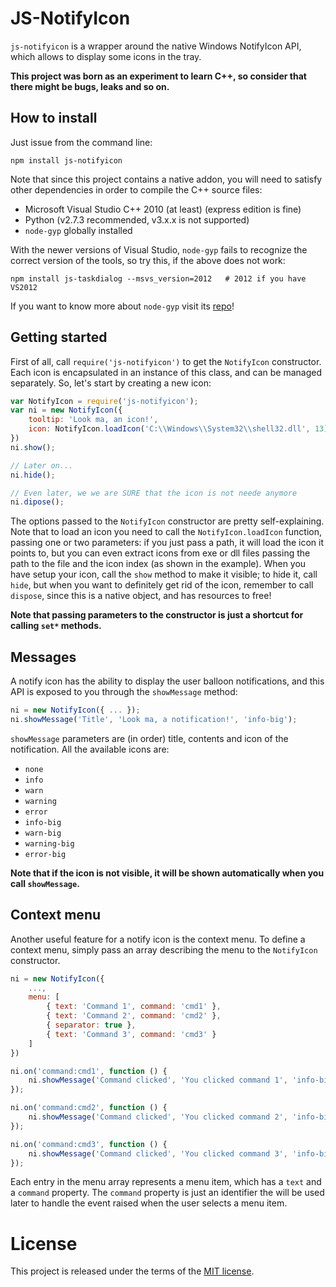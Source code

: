 # JS-NotifyIcon

`js-notifyicon` is a wrapper around the native Windows NotifyIcon API, which allows to display some icons in the tray.

**This project was born as an experiment to learn C++, so consider that there might be bugs, leaks and so on.**



## How to install

Just issue from the command line:

    npm install js-notifyicon

Note that since this project contains a native addon, you will need to satisfy other dependencies in order to compile the C++ source files:

* Microsoft Visual Studio C++ 2010 (at least) (express edition is fine)
* Python (v2.7.3 recommended, v3.x.x is not supported)
* `node-gyp` globally installed

With the newer versions of Visual Studio, `node-gyp` fails to recognize the correct version of the tools, so try this, if the above does not work:
    
    npm install js-taskdialog --msvs_version=2012   # 2012 if you have VS2012

If you want to know more about `node-gyp` visit its [repo](https://github.com/TooTallNate/node-gyp)!



## Getting started

First of all, call `require('js-notifyicon')` to get the `NotifyIcon` constructor. Each icon is encapsulated in an instance of this class, and can be managed separately. So, let's start by creating a new icon:

```js
var NotifyIcon = require('js-notifyicon');
var ni = new NotifyIcon({
    tooltip: 'Look ma, an icon!',
    icon: NotifyIcon.loadIcon('C:\\Windows\\System32\\shell32.dll', 13)
})
ni.show();

// Later on...
ni.hide();

// Even later, we we are SURE that the icon is not neede anymore
ni.dipose();
```

The options passed to the `NotifyIcon` constructor are pretty self-explaining. Note that to load an icon you need to call the `NotifyIcon.loadIcon` function, passing one or two parameters: if you just pass a path, it will load the icon it points to, but you can even extract icons from exe or dll files passing the path to the file and the icon index (as shown in the example). When you have setup your icon, call the `show` method to make it visible; to hide it, call `hide`, but when you want to definitely get rid of the icon, remember to call `dispose`, since this is a native object, and has resources to free!

**Note that passing parameters to the constructor is just a shortcut for calling `set*` methods.**



## Messages

A notify icon has the ability to display the user balloon notifications, and this API is exposed to you through the `showMessage` method:

```js
ni = new NotifyIcon({ ... });
ni.showMessage('Title', 'Look ma, a notification!', 'info-big');
```

`showMessage` parameters are (in order) title, contents and icon of the notification. All the available icons are:

* `none`
* `info`
* `warn`
* `warning`
* `error`
* `info-big`
* `warn-big`
* `warning-big`
* `error-big`

**Note that if the icon is not visible, it will be shown automatically when you call `showMessage`.**



## Context menu

Another useful feature for a notify icon is the context menu. To define a context menu, simply pass an array describing the menu to the `NotifyIcon` constructor.

```js
ni = new NotifyIcon({
    ...,
    menu: [
        { text: 'Command 1', command: 'cmd1' },
        { text: 'Command 2', command: 'cmd2' },
        { separator: true },
        { text: 'Command 3', command: 'cmd3' }
    ]
})

ni.on('command:cmd1', function () {
    ni.showMessage('Command clicked', 'You clicked command 1', 'info-big');
});

ni.on('command:cmd2', function () {
    ni.showMessage('Command clicked', 'You clicked command 2', 'info-big');
});

ni.on('command:cmd3', function () {
    ni.showMessage('Command clicked', 'You clicked command 3', 'info-big');
});
```

Each entry in the menu array represents a menu item, which has a `text` and a `command` property. The `command` property is just an identifier the will be used later to handle the event raised when the user selects a menu item.


# License

This project is released under the terms of the [MIT license](http://opensource.org/licenses/MIT).